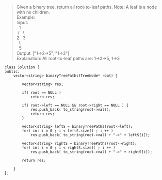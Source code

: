 > Given a binary tree, return all root-to-leaf paths.
Note: A leaf is a node with no children.      
Example:    
Input:    
 &nbsp;  1   
 &nbsp;/  &nbsp; \    
2   &nbsp;  3    
&nbsp; \   
 &nbsp; 5   
Output: ["1->2->5", "1->3"]     
Explanation: All root-to-leaf paths are: 1->2->5, 1->3

```
class Solution {
public:
    vector<string> binaryTreePaths(TreeNode* root) {

        vector<string> res;

        if( root == NULL )
            return res;

        if( root->left == NULL && root->right == NULL ) {
            res.push_back( to_string(root->val));
            return res;
        }

        vector<string> leftS = binaryTreePaths(root->left);
        for( int i = 0 ; i < leftS.size() ; i ++ )
            res.push_back( to_string(root->val) + "->" + leftS[i]);

        vector<string> rightS = binaryTreePaths(root->right);
        for( int i = 0 ; i < rightS.size() ; i ++ )
            res.push_back( to_string(root->val) + "->" + rightS[i]);

        return res;

    }
};
```
